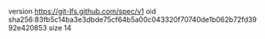 version https://git-lfs.github.com/spec/v1
oid sha256:83fb5c14ba3e3dbde75cf64b5a00c043320f70740de1b062b72fd3992e420853
size 14
